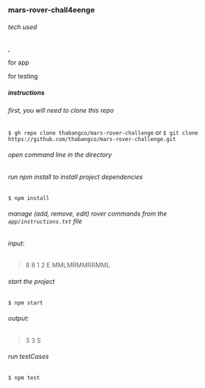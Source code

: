 ### mars-rover-chall4eenge

###### tech used

[nodejs]: https://nodejs.org/en/

, 

[javascript]: https://en.wikipedia.org/wiki/JavaScript

 for app

[jest]: https://jestjs.io/

for testing

##### instructions

###### first, you will need to clone this repo

`$ gh repo clone thabangco/mars-rover-challenge`
or
`$ git clone https://github.com/thabangco/mars-rover-challenge.git`

###### open command line in the directory

###### run npm install to install project dependencies

`$ npm install`


###### manage (add, remove, edit) rover commands from the `app/instructions.txt` file

###### input:

> 8 8
> 1 2 E
> MMLMRMMRRMML


###### start the project

`$ npm start`

###### output:

> 3 3 S

###### run testCases

`$ npm test`